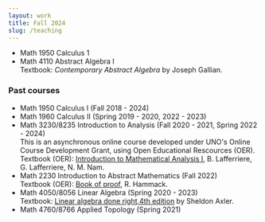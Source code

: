 ```yaml
---
layout: work
title: Fall 2024
slug: /teaching
---
```


<ul>
<li>
Math 1950 Calculus 1 
</li>
<li>
Math 4110 Abstract Algebra I  <br>
Textbook: <em>Contemporary Abstract Algebra</em> by Joseph Gallian.
</li>
</ul>

<div>
<h3 >Past courses</h3>
<ul>
    <li>Math 1950 Calculus I (Fall 2018 - 2024)
    </li>
    <li>Math 1960 Calculus II (Spring 2019 - 2020, 2022 - 2023)
    </li>
    <li>Math 3230/8235 Introduction to Analysis (Fall 2020 - 2021, Spring 2022 - 2024) <br>
    This is an asynchronous online course developed under UNO's Online Course Development Grant, using Open Educational Rescources (OER).<br>
    Textbook (OER): <a href="https://www.oercommons.org/courses/introduction-to-mathematical-analysis/view">Introduction to Mathematical Analysis I</a>, B. Lafferriere, G. Lafferriere, N. M. Nam.
    </li>
    <li>Math 2230 Introduction to Abstract Mathematics (Fall 2022) <br>
    Textbook (OER): <a href="https://www.people.vcu.edu/~rhammack/BookOfProof/">Book of proof</a>, R. Hammack.<br>
    </li>
    <li>Math 4050/8056 Linear Algebra (Spring 2020 - 2023)<br>
    Textbook: <a href="https://linear.axler.net/">Linear algebra done right,4th edition</a> by Sheldon Axler. 
    </li>
    <li>Math 4760/8766 Applied Topology (Spring 2021)
    </li>
</ul>
<br>
</div>